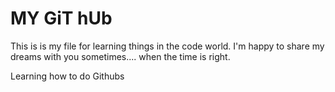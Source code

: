 # MY GiT hUb

This is is my file for learning things in the code world. I'm happy to share my dreams with you sometimes.... when the time is right.

Learning how to do Githubs